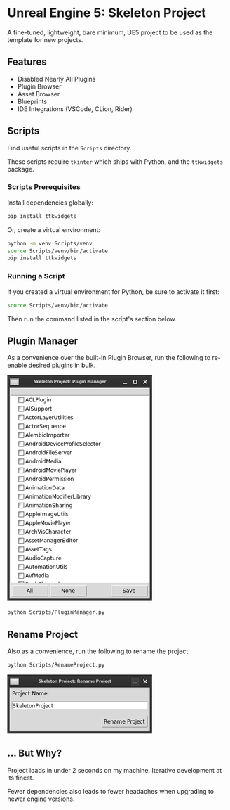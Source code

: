 # Unreal Engine 5: Skeleton Project

A fine-tuned, lightweight, bare minimum, UE5 project to be used as the template for new projects.

## Features

* Disabled Nearly All Plugins
* Plugin Browser
* Asset Browser
* Blueprints
* IDE Integrations (VSCode, CLion, Rider)

## Scripts

Find useful scripts in the `Scripts` directory.

These scripts require `tkinter` which ships with Python, and the `ttkwidgets` package.

### Scripts Prerequisites

Install dependencies globally:

```sh
pip install ttkwidgets
```

Or, create a virtual environment:

```sh
python -m venv Scripts/venv
source Scripts/venv/bin/activate
pip install ttkwidgets
```

### Running a Script

If you created a virtual environment for Python, be sure to activate it first:

```sh
source Scripts/venv/bin/activate
```

Then run the command listed in the script's section below.

## Plugin Manager

As a convenience over the built-in Plugin Browser, run the following to re-enable desired plugins in bulk.

![Plugin Manager](Scripts/Images/PluginManager.png)

```sh
python Scripts/PluginManager.py
```

## Rename Project

Also as a convenience, run the following to rename the project.

```sh
python Scripts/RenameProject.py
```

![Rename Project](Scripts/Images/RenameProject.png)

## ... But Why?

Project loads in under 2 seconds on my machine. Iterative development at its finest.

Fewer dependencies also leads to fewer headaches when upgrading to newer engine versions.
